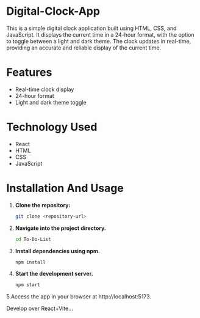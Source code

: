 # Digital-Clock-App
This is a simple digital clock application built using HTML, CSS, and JavaScript. It displays the current time in a 24-hour format, with the option to toggle between a light and dark theme. The clock updates in real-time, providing an accurate and reliable display of the current time.

# Features
* Real-time clock display      
* 24-hour format          
* Light and dark theme toggle

# Technology Used
* React       
* HTML            
* CSS
* JavaScript

# Installation And Usage

1. **Clone the repository:**
   ```sh
   git clone <repository-url>


2. **Navigate into the project directory.**
   ```sh
   cd To-Do-List


3. **Install dependencies using npm.**
   ```sh
   npm install
4. **Start the development server.**
   ```sh
   npm start
5.Access the app in your browser at http://localhost:5173.

Develop over React+Vite...
